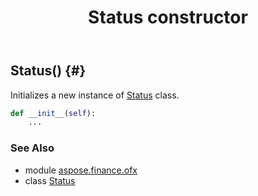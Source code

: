 ﻿---
title: Status constructor
second_title: Aspose.Finance for Python via .NET API References
description: 
type: docs
weight: 10
url: /python-net/aspose.finance.ofx/status/__init__/
is_root: false
---

## Status() {#}

Initializes a new instance of [Status](/finance/python-net/aspose.finance.ofx/status) class.



```python
def __init__(self):
    ...
```





### See Also
* module [aspose.finance.ofx](../../)
* class [Status](/finance/python-net/aspose.finance.ofx/status)
